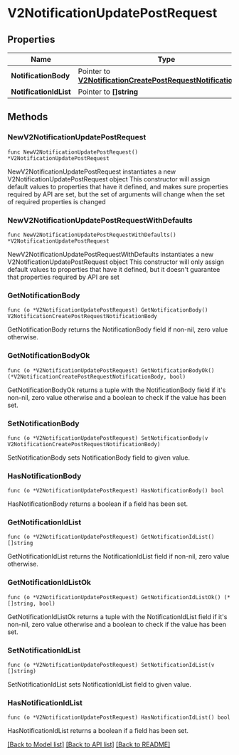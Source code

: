 # V2NotificationUpdatePostRequest

## Properties

Name | Type | Description | Notes
------------ | ------------- | ------------- | -------------
**NotificationBody** | Pointer to [**V2NotificationCreatePostRequestNotificationBody**](V2NotificationCreatePostRequestNotificationBody.md) |  | [optional] 
**NotificationIdList** | Pointer to **[]string** |  | [optional] 

## Methods

### NewV2NotificationUpdatePostRequest

`func NewV2NotificationUpdatePostRequest() *V2NotificationUpdatePostRequest`

NewV2NotificationUpdatePostRequest instantiates a new V2NotificationUpdatePostRequest object
This constructor will assign default values to properties that have it defined,
and makes sure properties required by API are set, but the set of arguments
will change when the set of required properties is changed

### NewV2NotificationUpdatePostRequestWithDefaults

`func NewV2NotificationUpdatePostRequestWithDefaults() *V2NotificationUpdatePostRequest`

NewV2NotificationUpdatePostRequestWithDefaults instantiates a new V2NotificationUpdatePostRequest object
This constructor will only assign default values to properties that have it defined,
but it doesn't guarantee that properties required by API are set

### GetNotificationBody

`func (o *V2NotificationUpdatePostRequest) GetNotificationBody() V2NotificationCreatePostRequestNotificationBody`

GetNotificationBody returns the NotificationBody field if non-nil, zero value otherwise.

### GetNotificationBodyOk

`func (o *V2NotificationUpdatePostRequest) GetNotificationBodyOk() (*V2NotificationCreatePostRequestNotificationBody, bool)`

GetNotificationBodyOk returns a tuple with the NotificationBody field if it's non-nil, zero value otherwise
and a boolean to check if the value has been set.

### SetNotificationBody

`func (o *V2NotificationUpdatePostRequest) SetNotificationBody(v V2NotificationCreatePostRequestNotificationBody)`

SetNotificationBody sets NotificationBody field to given value.

### HasNotificationBody

`func (o *V2NotificationUpdatePostRequest) HasNotificationBody() bool`

HasNotificationBody returns a boolean if a field has been set.

### GetNotificationIdList

`func (o *V2NotificationUpdatePostRequest) GetNotificationIdList() []string`

GetNotificationIdList returns the NotificationIdList field if non-nil, zero value otherwise.

### GetNotificationIdListOk

`func (o *V2NotificationUpdatePostRequest) GetNotificationIdListOk() (*[]string, bool)`

GetNotificationIdListOk returns a tuple with the NotificationIdList field if it's non-nil, zero value otherwise
and a boolean to check if the value has been set.

### SetNotificationIdList

`func (o *V2NotificationUpdatePostRequest) SetNotificationIdList(v []string)`

SetNotificationIdList sets NotificationIdList field to given value.

### HasNotificationIdList

`func (o *V2NotificationUpdatePostRequest) HasNotificationIdList() bool`

HasNotificationIdList returns a boolean if a field has been set.


[[Back to Model list]](../README.md#documentation-for-models) [[Back to API list]](../README.md#documentation-for-api-endpoints) [[Back to README]](../README.md)


